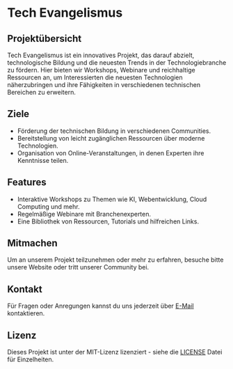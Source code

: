 # Tech Evangelismus

## Projektübersicht
Tech Evangelismus ist ein innovatives Projekt, das darauf abzielt, technologische Bildung und die neuesten Trends in der Technologiebranche zu fördern. Hier bieten wir Workshops, Webinare und reichhaltige Ressourcen an, um Interessierten die neuesten Technologien näherzubringen und ihre Fähigkeiten in verschiedenen technischen Bereichen zu erweitern.

## Ziele
- Förderung der technischen Bildung in verschiedenen Communities.
- Bereitstellung von leicht zugänglichen Ressourcen über moderne Technologien.
- Organisation von Online-Veranstaltungen, in denen Experten ihre Kenntnisse teilen.

## Features
- Interaktive Workshops zu Themen wie KI, Webentwicklung, Cloud Computing und mehr.
- Regelmäßige Webinare mit Branchenexperten.
- Eine Bibliothek von Ressourcen, Tutorials und hilfreichen Links.

## Mitmachen
Um an unserem Projekt teilzunehmen oder mehr zu erfahren, besuche bitte unsere Website oder tritt unserer Community bei.

## Kontakt
Für Fragen oder Anregungen kannst du uns jederzeit über [E-Mail](mailto:kontakt@techevangelismus.de) kontaktieren.

## Lizenz
Dieses Projekt ist unter der MIT-Lizenz lizenziert - siehe die [LICENSE](LICENSE) Datei für Einzelheiten.